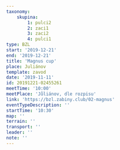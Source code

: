 ```yaml
---
taxonomy:
    skupina:
        1: pulci2
        2: zaci1
        3: zaci2
        4: pulci1
type: BZL
start: '2019-12-21'
end: '2019-12-21'
title: 'Magnus cup'
place: Juliánov
template: zavod
date: '2019-11-11'
id: 20191221-02455261
meetTime: '10:00'
meetPlace: 'Jůliánov, dle rozpisu'
link: 'https://bzl.zabiny.club/02-magnus'
eventTypeDescription: ''
startTime: '10:30'
map: ''
terrain: ''
transport: ''
leader: ''
note: ''
---
```

